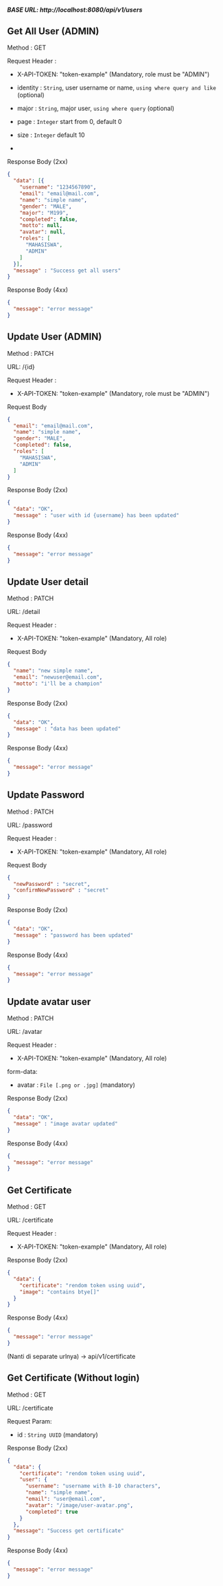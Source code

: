 ##### BASE URL: http://localhost:8080/api/v1/users

## Get All User (ADMIN)

Method : GET

Request Header :

- X-API-TOKEN: "token-example" (Mandatory, role must be "ADMIN")

- identity : `String`, user username or name, `using where query and like` (optional)
- major : `String`, major user, `using where query` (optional)
- page : `Integer` start from 0, default 0
- size : `Integer` default 10
- 
Response Body (2xx)

```json
{
  "data": [{
    "username": "1234567890",
    "email": "email@mail.com",
    "name": "simple name",
    "gender": "MALE",
    "major": "M199",
    "completed": false,
    "motto": null,
    "avatar": null,
    "roles": [
      "MAHASISWA",
      "ADMIN"
    ]
  }],
  "message" : "Success get all users"
}
```

Response Body (4xx)

```json
{
  "message": "error message"
}
```


## Update User (ADMIN)

Method : PATCH

URL: /{id}

Request Header :

- X-API-TOKEN: "token-example" (Mandatory, role must be "ADMIN")

Request Body

```json
{
  "email": "email@mail.com",
  "name": "simple name",
  "gender": "MALE",
  "completed": false,
  "roles": [
    "MAHASISWA",
    "ADMIN"
  ]
}
```

Response Body (2xx)

```json
{
  "data": "OK",
  "message" : "user with id {username} has been updated"
}
```

Response Body (4xx)

```json
{
  "message": "error message"
}
```

## Update User detail

Method : PATCH

URL: /detail

Request Header :

- X-API-TOKEN: "token-example" (Mandatory, All role)

Request Body

```json
{
  "name": "new simple name",
  "email": "newuser@email.com",
  "motto": "i'll be a champion"
}
```

Response Body (2xx)

```json
{
  "data": "OK",
  "message" : "data has been updated"
}
```

Response Body (4xx)

```json
{
  "message": "error message"
}
```


## Update Password

Method : PATCH

URL: /password

Request Header :

- X-API-TOKEN: "token-example" (Mandatory, All role)

Request Body

```json
{
  "newPassword" : "secret",
  "confirmNewPassword" : "secret"
}
```

Response Body (2xx)

```json
{
  "data": "OK",
  "message" : "password has been updated"
}
```

Response Body (4xx)

```json
{
  "message": "error message"
}
```


## Update avatar user

Method : PATCH

URL: /avatar

Request Header :

- X-API-TOKEN: "token-example" (Mandatory, All role)

form-data:

- avatar : `File [.png or .jpg]` (mandatory)

Response Body (2xx)
```json
{
  "data": "OK",
  "message" : "image avatar updated"
}
```

Response Body (4xx)

```json
{
  "message": "error message"
}
```

## Get Certificate

Method : GET

URL: /certificate

Request Header :

- X-API-TOKEN: "token-example" (Mandatory, All role)

Response Body (2xx)

```json
{
  "data": {
    "certificate": "rendom token using uuid",
    "image": "contains btye[]"
  }
}
```

Response Body (4xx)

```json
{
  "message": "error message"
}
```

(Nanti di separate urlnya) -> api/v1/certificate

## Get Certificate (Without login)

Method : GET

URL: /certificate

Request Param:

- id : `String UUID` (mandatory)

Response Body (2xx)

```json
{
  "data": {
    "certificate": "rendom token using uuid",
    "user": {
      "username": "username with 8-10 characters",
      "name": "simple name",
      "email": "user@email.com",
      "avatar": "/image/user-avatar.png",
      "completed": true
    }
  },
  "message": "Success get certificate"
}
```

Response Body (4xx)

```json
{
  "message": "error message"
}
```
